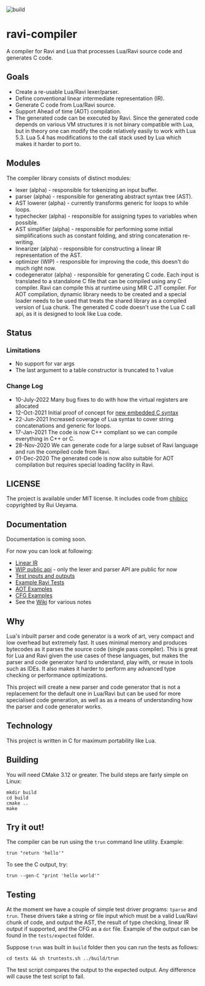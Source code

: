 ![build](https://github.com/dibyendumajumdar/ravi-compiler/workflows/build/badge.svg)

# ravi-compiler
A compiler for Ravi and Lua that processes Lua/Ravi source code and generates C code.

## Goals

* Create a re-usable Lua/Ravi lexer/parser.
* Define conventional linear intermediate representation (IR).
* Generate C code from Lua/Ravi source.
* Support Ahead of time (AOT) compilation.
* The generated code can be executed by Ravi. Since the generated code depends on various VM structures it is not binary compatible with Lua, but in theory one can modify the code relatively easily to work with Lua 5.3. Lua 5.4 has modifications to the call stack used by Lua which makes it harder to port to.

## Modules

The compiler library consists of distinct modules:

* lexer (alpha) - responsible for tokenizing an input buffer.
* parser (alpha) - responsible for generating abstract syntax tree (AST).
* AST lowerer (alpha) - currently transforms generic for loops to while loops.
* typechecker (alpha) - responsible for assigning types to variables when possible.
* AST simplifier (alpha) - responsible for performing some initial simplifications such as constant folding, and string concatenation re-writing.
* linearizer (alpha) - responsible for constructing a linear IR representation of the AST.
* optimizer (WIP) - responsible for improving the code, this doesn't do much right now.
* codegenerator (alpha) - responsible for generating C code. Each input is translated to a standalone C file that can be compiled using any C compiler. Ravi can compile this at runtime using MIR C JIT compiler. For AOT compilation, dynamic library needs to be created and a special loader needs to be used that treats the shared library as a compiled version of Lua chunk. The generated C code doesn't use the Lua C call api, as it is designed to look like Lua code.

## Status

### Limitations

* No support for var args
* The last argument to a table constructor is truncated to 1 value 

### Change Log

* 10-July-2022 Many bug fixes to do with how the virtual registers are allocated
* 12-Oct-2021 Initial proof of concept for [new embedded C syntax](https://github.com/dibyendumajumdar/ravi-compiler/wiki/Embedding-C)
* 22-Jun-2021 Increased coverage of Lua syntax to cover string concatenations and generic for loops.
* 17-Jan-2021 The code is now C++ compliant so we can compile everything in C++ or C.
* 28-Nov-2020 We can generate code for a large subset of Ravi language and run the compiled code from Ravi.
* 01-Dec-2020 The generated code is now also suitable for AOT compilation but requires special loading facility in Ravi.

## LICENSE

The project is available under MIT license.
It includes code from [chibicc](https://github.com/rui314/chibicc) copyrighted by Rui Ueyama.

## Documentation

Documentation is coming soon.

For now you can look at following:
* [Linear IR](https://github.com/dibyendumajumdar/ravi-compiler/blob/master/docs/linear-ir.md)
* [WIP public api](https://github.com/dibyendumajumdar/ravi-compiler/blob/master/include/ravi_compiler.h) - only the lexer and parser API are public for now
* [Test inputs and outputs](https://github.com/dibyendumajumdar/ravi-compiler/blob/master/tests)
* [Example Ravi Tests](https://github.com/dibyendumajumdar/ravi/tree/master/tests/comptests)
* [AOT Examples](https://github.com/dibyendumajumdar/ravi-compiler/tree/master/examples)
* [CFG Examples](https://github.com/dibyendumajumdar/ravi-compiler/tree/master/docs/cfg)
* See the [Wiki](https://github.com/dibyendumajumdar/ravi-compiler/wiki) for various notes

## Why

Lua's inbuilt parser and code generator is a work of art, very compact and low overhead but extremely fast. It uses minimal memory and produces bytecodes as it parses the source code (single pass compiler). This is great for Lua and Ravi given the use cases of these languages, but makes the parser and code generator hard to understand, play with, or reuse in tools such as IDEs. It also makes it harder to perform any advanced type checking or performance optimizations. 

This project will create a new parser and code generator that is not a replacement for the default one in Lua/Ravi but can be used for more specialised code generation, as well as as a means of understanding how the parser and code generator works.

## Technology

This project is written in C for maximum portability like Lua. 

## Building 

You will need CMake 3.12 or greater. The build steps are fairly simple on Linux:

```
mkdir build
cd build
cmake ..
make 
```

## Try it out!

The compiler can be run using the `trun` command line utility.
Example:

```
trun "return 'hello'"
```

To see the C output, try:

```
trun --gen-C "print 'hello world'"
```

## Testing

At the moment we have a couple of simple test driver programs: `tparse` and `trun`. These drivers take a string or file input which must be a valid Lua/Ravi chunk of code, and output the AST, the result of type checking, linear IR output if supported, and the CFG as a `dot` file. Example of the output can be found in the `tests/expected` folder.

Suppose `trun` was built in `build` folder then you can run the tests as follows:

```
cd tests && sh truntests.sh ../build/trun
```

The test script compares the output to the expected output. Any difference will cause the test script to fail.
